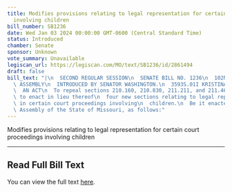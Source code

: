 ```yaml
---
title: Modifies provisions relating to legal representation for certain court proceedings
  involving children
bill_number: SB1236
date: Wed Jan 03 2024 00:00:00 GMT-0600 (Central Standard Time)
status: Introduced
chamber: Senate
sponsor: Unknown
vote_summary: Unavailable
legiscan_url: https://legiscan.com/MO/text/SB1236/id/2861494
draft: false
bill_text: "|\n  SECOND REGULAR SESSION\n  SENATE BILL NO. 1236\n  102ND GENERA L\
  \ ASSEMBLY\n  INTRODUCED BY SENATOR WASHINGTON.\n  3593S.01I KRISTINA MARTIN, Secretary\n\
  \  AN ACT\n  To repeal sections 210.160, 210.830, 211.211, and 211.462, RSMo, and\
  \ to enact in lieu thereof\n  four new sections relating to legal representation\
  \ in certain court proceedings involving\n  children.\n  Be it enacted by the General\
  \ Assembly of the State of Missouri, as follows:"
---
```

Modifies provisions relating to legal representation for certain court proceedings involving children

---

## Read Full Bill Text

You can view the full text [here](https://legiscan.com/MO/text/SB1236/id/2861494).
